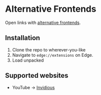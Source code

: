 # Alternative Frontends

Open links with
[alternative frontends](https://github.com/mendel5/alternative-front-ends).

## Installation

1. Clone the repo to wherever-you-like
2. Navigate to `edge://extensions` on Edge.
3. Load unpacked

## Supported websites

- YouTube -> [Invidious](https://github.com/iv-org/invidious)
